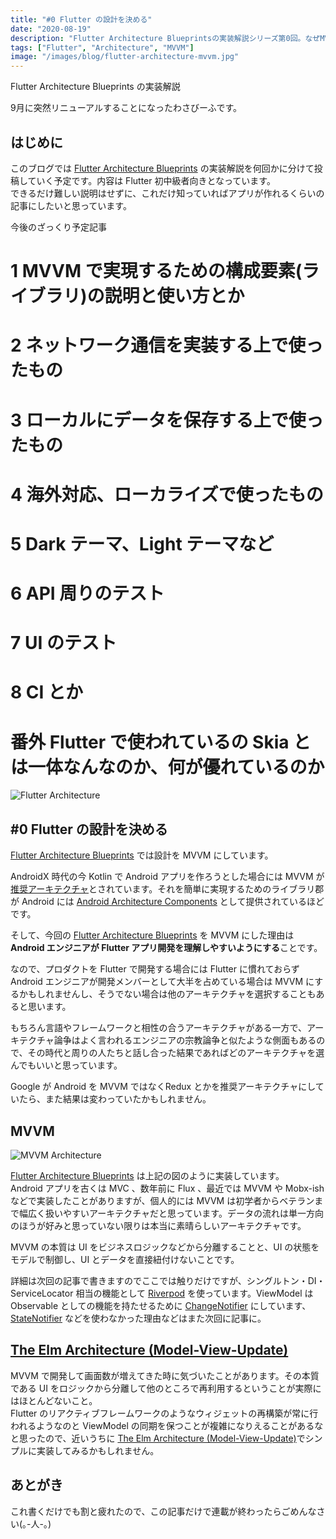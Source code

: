 ```yaml
---
title: "#0 Flutter の設計を決める"
date: "2020-08-19"
description: "Flutter Architecture Blueprintsの実装解説シリーズ第0回。なぜMVVMを選んだのか、その理由と今後の展望について"
tags: ["Flutter", "Architecture", "MVVM"]
image: "/images/blog/flutter-architecture-mvvm.jpg"
---
```


Flutter Architecture Blueprints の実装解説

9月に突然リニューアルすることになったわさびーふです。

## はじめに

このブログでは [Flutter Architecture Blueprints](https://github.com/wasabeef/flutter-architecture-blueprints) の実装解説を何回かに分けて投稿していく予定です。内容は Flutter 初中級者向きとなっています。  
できるだけ難しい説明はせずに、これだけ知っていればアプリが作れるくらいの記事にしたいと思っています。

今後のざっくり予定記事  
# 1 MVVM で実現するための構成要素(ライブラリ)の説明と使い方とか  
# 2 ネットワーク通信を実装する上で使ったもの  
# 3 ローカルにデータを保存する上で使ったもの  
# 4 海外対応、ローカライズで使ったもの  
# 5 Dark テーマ、Light テーマなど  
# 6 API 周りのテスト  
# 7 UI のテスト  
# 8 CI とか  
# 番外 Flutter で使われているの Skia とは一体なんなのか、何が優れているのか

![Flutter Architecture](https://cdn-images-1.medium.com/max/800/1*FLuU7MDbD6ldMum-2r41xg.jpeg)

## #0 Flutter の設計を決める

[Flutter Architecture Blueprints](https://github.com/wasabeef/flutter-architecture-blueprints) では設計を MVVM にしています。

AndroidX 時代の今 Kotlin で Android アプリを作ろうとした場合には MVVM が[推奨アーキテクチャ](https://developer.android.com/jetpack/docs/guide?hl=ja)とされています。それを簡単に実現するためのライブラリ郡が Android には [Android Architecture Components](https://developer.android.com/topic/libraries/architecture) として提供されているほどです。

そして、今回の [Flutter Architecture Blueprints](https://github.com/wasabeef/flutter-architecture-blueprints) を MVVM にした理由は **Android エンジニアが Flutter アプリ開発を理解しやすいようにする**ことです。

なので、プロダクトを Flutter で開発する場合には Flutter に慣れておらず Android エンジニアが開発メンバーとして大半を占めている場合は MVVM にするかもしれませんし、そうでない場合は他のアーキテクチャを選択することもあると思います。

もちろん言語やフレームワークと相性の合うアーキテクチャがある一方で、アーキテクチャ論争はよく言われるエンジニアの宗教論争と似たような側面もあるので、その時代と周りの人たちと話し合った結果であればどのアーキテクチャを選んでもいいと思っています。

Google が Android を MVVM ではなくRedux とかを推奨アーキテクチャにしていたら、また結果は変わっていたかもしれません。

## MVVM

![MVVM Architecture](https://cdn-images-1.medium.com/max/800/1*cD4qZ7lr8lCRTMImAeb8eg.jpeg)

[Flutter Architecture Blueprints](https://github.com/wasabeef/flutter-architecture-blueprints) は上記の図のように実装しています。  
Android アプリを古くは MVC 、数年前に Flux 、最近では MVVM や Mobx-ish などで実装したことがありますが、個人的には MVVM は初学者からベテランまで幅広く扱いやすいアーキテクチャだと思っています。データの流れは単一方向のほうが好みと思っていない限りは本当に素晴らしいアーキテクチャです。

MVVM の本質は UI をビジネスロジックなどから分離することと、UI の状態をモデルで制御し、UI とデータを直接紐付けないことです。

詳細は次回の記事で書きますのでここでは触りだけですが、シングルトン・DI・ServiceLocator 相当の機能として [Riverpod](https://riverpod.dev/) を使っています。ViewModel は Observable としての機能を持たせるために [ChangeNotifier](https://pub.dev/documentation/observable/latest/observable/ChangeNotifier-class.html) にしています、[StateNotifier](https://pub.dev/packages/state_notifier) などを使わなかった理由などはまた次回に記事に。

## [The Elm Architecture (Model-View-Update)](https://guide.elm-lang.jp/architecture/)

MVVM で開発して画面数が増えてきた時に気づいたことがあります。その本質である UI をロジックから分離して他のところで再利用するということが実際にはほとんどないこと。  
Flutter のリアクティブフレームワークのようなウィジェットの再構築が常に行われるようなのと ViewModel の同期を保つことが複雑になりえることがあるなと思ったので、近いうちに [The Elm Architecture (Model-View-Update)](https://guide.elm-lang.jp/architecture/)でシンプルに実装してみるかもしれません。

## あとがき

これ書くだけでも割と疲れたので、この記事だけで連載が終わったらごめんなさい(｡-人-｡)
